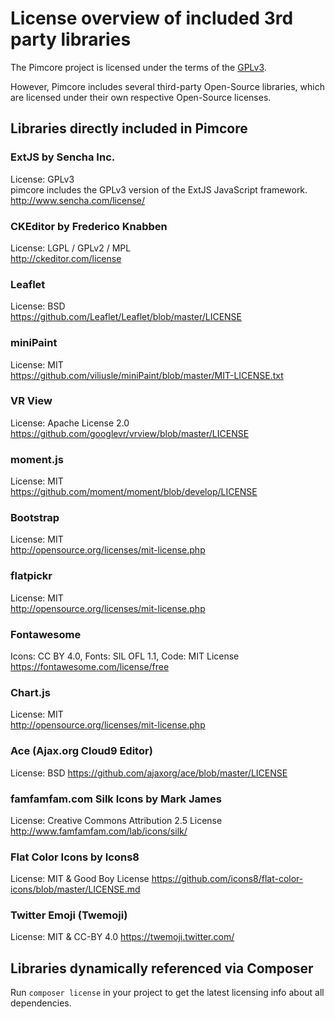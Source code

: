 # License overview of included 3rd party libraries

The Pimcore project is licensed under the terms of the [GPLv3](LICENSE.md).


However, Pimcore includes several third-party Open-Source libraries, 
which are licensed under their own respective Open-Source licenses.

## Libraries directly included in Pimcore

### ExtJS by Sencha Inc.
License: GPLv3  
pimcore includes the GPLv3 version of the ExtJS JavaScript framework.  
http://www.sencha.com/license/  

### CKEditor by Frederico Knabben
License: LGPL / GPLv2 / MPL  
http://ckeditor.com/license

### Leaflet 
License: BSD  
https://github.com/Leaflet/Leaflet/blob/master/LICENSE 

### miniPaint
License: MIT  
https://github.com/viliusle/miniPaint/blob/master/MIT-LICENSE.txt 

### VR View
License: Apache License 2.0
https://github.com/googlevr/vrview/blob/master/LICENSE 

### moment.js
License: MIT  
https://github.com/moment/moment/blob/develop/LICENSE

### Bootstrap
License: MIT  
http://opensource.org/licenses/mit-license.php

### flatpickr
License: MIT  
http://opensource.org/licenses/mit-license.php

### Fontawesome 
Icons: CC BY 4.0, Fonts: SIL OFL 1.1, Code: MIT License
https://fontawesome.com/license/free

### Chart.js
License: MIT  
http://opensource.org/licenses/mit-license.php

### Ace (Ajax.org Cloud9 Editor)
License: BSD
https://github.com/ajaxorg/ace/blob/master/LICENSE

### famfamfam.com Silk Icons by Mark James
License: Creative Commons Attribution 2.5 License 
http://www.famfamfam.com/lab/icons/silk/

### Flat Color Icons by Icons8
License: MIT & Good Boy License
https://github.com/icons8/flat-color-icons/blob/master/LICENSE.md

### Twitter Emoji (Twemoji)
License: MIT & CC-BY 4.0
https://twemoji.twitter.com/


## Libraries dynamically referenced via Composer

Run `composer license` in your project to get the latest licensing info about all dependencies. 
